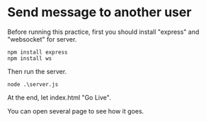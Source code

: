 # Send message to another user
Before running this practice, first you should install "express" and "websocket" for server.
```
npm install express
npm install ws
```
Then run the server.
```
node .\server.js
```
At the end, let index.html "Go Live".

You can open several page to see how it goes. 
